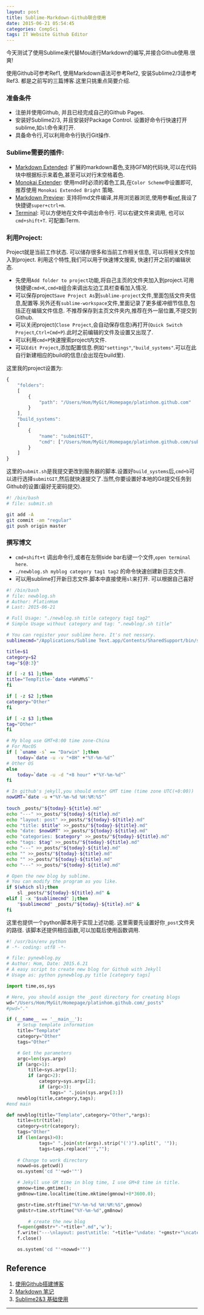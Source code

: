 ```yaml
---
layout: post
title: Sublime-Markdown-Github联合使用
date: 2015-06-21 05:54:45
categories: CompSci
tags: IT Website Github Editor
---
```


今天测试了使用Sublime来代替Mou进行Markdown的编写,并接合Github使用.很爽! 

使用Github可参考Ref1, 使用Markdown语法可参考Ref2, 安装Sublime2/3请参考Ref3. 都是之前写的三篇博客.这里只挑重点简要介绍.

### 准备条件

- 注册并使用Github, 并且已经完成自己的Github Pages.
- 安装好Sublime2/3, 并且安装好Package Control. 设置好命令行快速打开sublime,如`sl`命令来打开.
- 具备命令行,可以利用命令行执行Git操作.

### Sublime需要的插件:

- [Markdown Extended](https://packagecontrol.io/packages/Markdown%20Extended): 扩展的markdown着色,支持GFM的代码块,可以在代码块中根据标示来着色,甚至可以对行末空格着色.
- [Monokai Extender](https://packagecontrol.io/packages/Monokai%20Extended): 使用md时必须的着色工具,在`Color Scheme`中设置即可,推荐使用 `Monokai Extended Bright` 策略.
- [Markdown Preview](https://packagecontrol.io/packages/MarkdownEditing): 支持将md文件编译,并用浏览器浏览,使用参看[ref](http://www.jianshu.com/p/378338f10263),我设了快捷键`super+ctrl+m`.
- [Terminal](https://packagecontrol.io/packages/Terminal): 可以方便地在文件中调出命令行. 可以右键文件来调用, 也可以`cmd+shift+T`. 可配置iTerm.

### 利用Project:
Project就是当前工作状态. 可以储存很多和当前工作相关信息, 可以将相关文件加入到project. 利用这个特性,我们可以用于快速博文搜索, 快速打开之前的编辑状态. 

- 先使用`Add folder to project`功能,将自己主页的文件夹加入到project.可用快捷键`cmd+K,cmd+B`组合来调出左边工具栏查看加入情况.
- 可以保存project`Save Project As`到`sublime-project`文件,里面包括文件夹信息,配置等.另外还有`sublime-workspace`文件,里面记录了更多缓冲细节信息,包括正在编辑文件信息. 不推荐保存到主页文件夹内,推荐在外一层位置,不提交到Github.
- 可以关闭project(`Close Project`,会自动保存信息)再打开(`Quick Switch Project`,`Ctrl+Cmd+P`).此时之前编辑的文件及设置又出现了.
- 可以利用`cmd+P`快速搜索project内文件.
- 可以`Edit Project`,添加配置信息.例如`"settings"`,`"build_systems"`.可以在此自行新建相应的build的信息(会出现在build里).

这里我的project设置为:

~~~ javascript
{
	"folders":
	[
		{
			"path": "/Users/Hom/MyGit/Homepage/platinhom.github.com"
		}
	],
	"build_systems":
    [
        {
            "name": "submitGIT",
            "cmd": ["/Users/Hom/MyGit/Homepage/platinhom.github.com/submit.sh"]
        }
    ]
}
~~~
这里的`submit.sh`是我提交更改到服务器的脚本.设置好`build_systems`后,`cmd+b`可以进行选择`submitGIT`,然后就快速提交了.当然,你要设置好本地的Git提交任务到Github的设置(最好无密码提交).

~~~ bash
#! /bin/bash
# file: submit.sh

git add -A
git commit -am "regular"
git push origin master
~~~

### 撰写博文
- `cmd+shift+t` 调出命令行,或者在左侧side bar右键一个文件,`open terminal here`.
- `./newblog.sh myblog category tag1 tag2` 的命令快速创建新日志文件.
- 可以用sublime打开新日志文件.脚本中直接使用`sl`来打开. 可以根据自己喜好

~~~ bash
#! /bin/bash
# file: newblog.sh
# Author: PlatinHom
# Last: 2015-06-21

# Full Usage: "./newblog.sh title category tag1 tag2"
# Simple Usage without category and tag: ".newblog/.sh title"

# You can register your sublime here. It's not nessary.
sublimecmd="/Applications/Sublime Text.app/Contents/SharedSupport/bin/subl"

title=$1
category=$2
tag="${@:3}"

if [ -z $1 ];then
title="TempTitle-`date +%H%M%S`"
fi

if [ -z $2 ];then
category="Other"
fi

if [ -z $3 ];then
tag="Other"
fi

# My blog use GMT+8:00 time zone-China
# For MacOS
if [ `uname -s` == "Darwin" ];then
	today=`date -u -v "+8H" +"%Y-%m-%d"`
# Other OS
else
	today=`date -u -d "+8 hour" +"%Y-%m-%d"`
fi

# In github's jekyll,you should enter GMT time (time zone UTC(+0:00))
nowGMT=`date -u +"%Y-%m-%d %H:%M:%S"`
 
touch _posts/"${today}-${title}.md"
echo "---" >>_posts/"${today}-${title}.md"
echo "layout: post" >>_posts/"${today}-${title}.md"
echo "title: $title" >>_posts/"${today}-${title}.md"
echo "date: $nowGMT" >>_posts/"${today}-${title}.md"
echo "categories: $category" >>_posts/"${today}-${title}.md"
echo "tags: $tag" >>_posts/"${today}-${title}.md"
echo "---" >>_posts/"${today}-${title}.md"
echo "" >>_posts/"${today}-${title}.md"
echo "" >>_posts/"${today}-${title}.md"
echo "---" >>_posts/"${today}-${title}.md"

# Open the new blog by sublime.
# You can modify the program as you like.
if $(which sl);then
	sl _posts/"${today}-${title}.md" &
elif [ -x "$sublimecmd" ];then
	"$sublimecmd" _posts/"${today}-${title}.md" &
fi
~~~

这里也提供一个python脚本用于实现上述功能. 这里需要先设置好你`_post`文件夹的路径. 该脚本还提供相应函数,可以加载后使用函数调用.

~~~ python
#! /usr/bin/env python
# -*- coding: utf8 -*-

# file: pynewblog.py
# Author: Hom, Date: 2015.6.21
# A easy script to create new blog for Github with Jekyll
# Usage as: python pynewblog.py title [category tags]

import time,os,sys

# Here, you should assign the _post directory for creating blogs 
wd="/Users/Hom/MyGit/Homepage/platinhom.github.com/_posts"
#pwd="."

if (__name__ == '__main__'):
	# Setup template information
	title="Template"
	category="Other"
	tags="Other"

	# Get the parameters
	argc=len(sys.argv)
	if (argc>1):
		title=sys.argv[1];
		if (argc>2):
			category=sys.argv[2];
			if (argc>3):
				tags=" ".join(sys.argv[3:])
	newblog(title,category,tags);
#end main

def newblog(title="Template",category="Other",*args):
	title=str(title);
	category=str(category);
	tags="Other"
	if (len(args)>0):
			tags=" ".join(str(args).strip("(')").split(", '"));
			tags=tags.replace("'","");
	
	# Change to work directory
	nowwd=os.getcwd()
	os.system('cd "'+wd+'"')

	# Jekyll use GM time in blog time, I use GM+8 time in title.
	gmnow=time.gmtime();
	gm8now=time.localtime(time.mktime(gmnow)+8*3600.0);

	gmstr=time.strftime("%Y-%m-%d %H:%M:%S",gmnow)
	gm8str=time.strftime("%Y-%m-%d",gm8now)

		# create the new blog
	f=open(gm8str+"-"+title+".md",'w');
	f.write("---\nlayout: post\ntitle: "+title+"\ndate: "+gmstr+"\ncategories: "+category+"\ntags: "+tags+"\n---\n\n---")
	f.close()

	os.system('cd "'+nowwd+'"')
~~~

## Reference
1. [使用Github搭建博客](http://platinhom.github.io/2015/06/05/Build-Blog-Github/)
2. [Markdown 笔记](http://platinhom.github.io/2015/06/06/Markdown-note/)
3. [Sublime2&3 基础使用](http://platinhom.github.io/2015/06/21/sublime-usage/)

---
